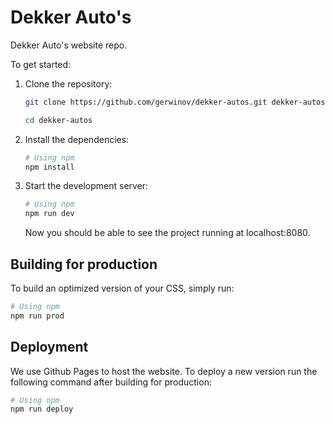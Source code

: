 # Dekker Auto's

Dekker Auto's website repo.

To get started:

1. Clone the repository:

   ```bash
   git clone https://github.com/gerwinov/dekker-autos.git dekker-autos

   cd dekker-autos
   ```

2. Install the dependencies:

   ```bash
   # Using npm
   npm install
   ```

3. Start the development server:

   ```bash
   # Using npm
   npm run dev
   ```

   Now you should be able to see the project running at localhost:8080.

## Building for production

To build an optimized version of your CSS, simply run:

```bash
# Using npm
npm run prod
```

## Deployment

We use Github Pages to host the website. To deploy a new version run the following command after building for production:

```bash
# Using npm
npm run deploy
```
